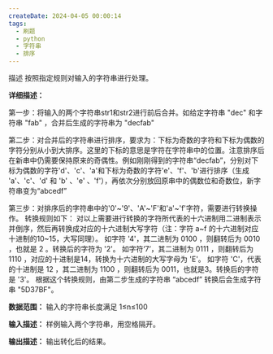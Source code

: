 ```yaml
---
createDate: 2024-04-05 00:00:14
tags:
  - 刷题
  - python
  - 字符串
  - 排序
---
```

描述
按照指定规则对输入的字符串进行处理。

**详细描述：**

第一步：将输入的两个字符串str1和str2进行前后合并。如给定字符串 "dec" 和字符串 "fab" ，合并后生成的字符串为 "decfab"

第二步：对合并后的字符串进行排序，要求为：下标为奇数的字符和下标为偶数的字符分别从小到大排序。这里的下标的意思是字符在字符串中的位置。注意排序后在新串中仍需要保持原来的奇偶性。例如刚刚得到的字符串“decfab”，分别对下标为偶数的字符'd'、'c'、'a'和下标为奇数的字符'e'、'f'、'b'进行排序（生成 'a'、'c'、'd' 和 'b' 、'e' 、'f'），再依次分别放回原串中的偶数位和奇数位，新字符串变为“abcedf”

第三步：对排序后的字符串中的'0'~'9'、'A'~'F'和'a'~'f'字符，需要进行转换操作。
转换规则如下：
对以上需要进行转换的字符所代表的十六进制用二进制表示并倒序，然后再转换成对应的十六进制大写字符（注：字符 a~f 的十六进制对应十进制的10~15，大写同理）。
如字符 '4'，其二进制为 0100 ，则翻转后为 0010 ，也就是 2 。转换后的字符为 '2'。
如字符‘7’，其二进制为 0111 ，则翻转后为 1110 ，对应的十进制是14，转换为十六进制的大写字母为 'E'。
如字符 'C'，代表的十进制是 12 ，其二进制为 1100 ，则翻转后为 0011，也就是3。转换后的字符是 '3'。
根据这个转换规则，由第二步生成的字符串 “abcedf” 转换后会生成字符串 "5D37BF"。


**数据范围：** 输入的字符串长度满足 1≤n≤100 

**输入描述：**
样例输入两个字符串，用空格隔开。

**输出描述：**
输出转化后的结果。

